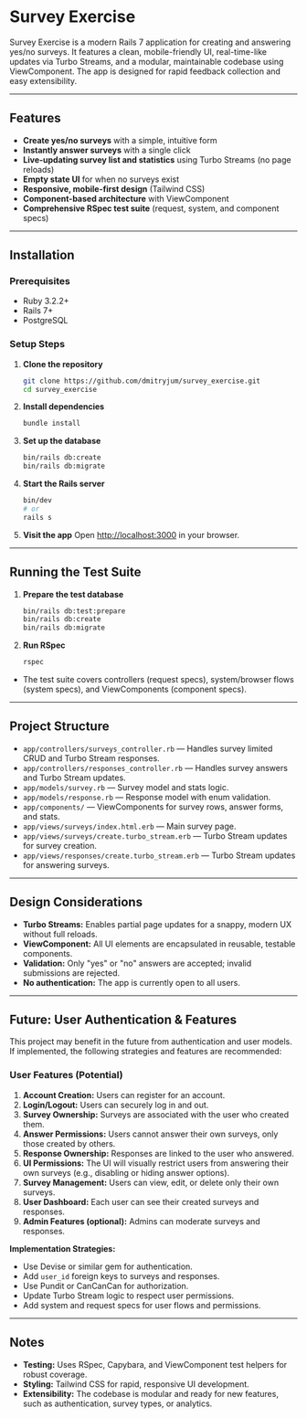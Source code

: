 # Survey Exercise

Survey Exercise is a modern Rails 7 application for creating and answering yes/no surveys. It features a clean, mobile-friendly UI, real-time-like updates via Turbo Streams, and a modular, maintainable codebase using ViewComponent. The app is designed for rapid feedback collection and easy extensibility.

---

## Features

- **Create yes/no surveys** with a simple, intuitive form
- **Instantly answer surveys** with a single click
- **Live-updating survey list and statistics** using Turbo Streams (no page reloads)
- **Empty state UI** for when no surveys exist
- **Responsive, mobile-first design** (Tailwind CSS)
- **Component-based architecture** with ViewComponent
- **Comprehensive RSpec test suite** (request, system, and component specs)

---

## Installation

### Prerequisites

- Ruby 3.2.2+
- Rails 7+
- PostgreSQL

### Setup Steps

1. **Clone the repository**
    ```sh
    git clone https://github.com/dmitryjum/survey_exercise.git
    cd survey_exercise
    ```

2. **Install dependencies**
    ```sh
    bundle install
    ```

3. **Set up the database**
    ```sh
    bin/rails db:create
    bin/rails db:migrate
    ```

4. **Start the Rails server**
    ```sh
    bin/dev
    # or
    rails s
    ```

5. **Visit the app**
    Open [http://localhost:3000](http://localhost:3000) in your browser.

---

## Running the Test Suite

1. **Prepare the test database**
    ```sh
    bin/rails db:test:prepare
    bin/rails db:create
    bin/rails db:migrate
    ```

2. **Run RSpec**
    ```sh
    rspec
    ```

- The test suite covers controllers (request specs), system/browser flows (system specs), and ViewComponents (component specs).

---

## Project Structure

- `app/controllers/surveys_controller.rb` — Handles survey limited CRUD and Turbo Stream responses.
- `app/controllers/responses_controller.rb` — Handles survey answers and Turbo Stream updates.
- `app/models/survey.rb` — Survey model and stats logic.
- `app/models/response.rb` — Response model with enum validation.
- `app/components/` — ViewComponents for survey rows, answer forms, and stats.
- `app/views/surveys/index.html.erb` — Main survey page.
- `app/views/surveys/create.turbo_stream.erb` — Turbo Stream updates for survey creation.
- `app/views/responses/create.turbo_stream.erb` — Turbo Stream updates for answering surveys.

---

## Design Considerations

- **Turbo Streams:** Enables partial page updates for a snappy, modern UX without full reloads.
- **ViewComponent:** All UI elements are encapsulated in reusable, testable components.
- **Validation:** Only "yes" or "no" answers are accepted; invalid submissions are rejected.
- **No authentication:** The app is currently open to all users.

---

## Future: User Authentication & Features

This project may benefit in the future from authentication and user models. If implemented, the following strategies and features are recommended:

### User Features (Potential)

1. **Account Creation:** Users can register for an account.
2. **Login/Logout:** Users can securely log in and out.
3. **Survey Ownership:** Surveys are associated with the user who created them.
4. **Answer Permissions:** Users cannot answer their own surveys, only those created by others.
5. **Response Ownership:** Responses are linked to the user who answered.
6. **UI Permissions:** The UI will visually restrict users from answering their own surveys (e.g., disabling or hiding answer options).
7. **Survey Management:** Users can view, edit, or delete only their own surveys.
8. **User Dashboard:** Each user can see their created surveys and responses.
9. **Admin Features (optional):** Admins can moderate surveys and responses.

**Implementation Strategies:**
- Use Devise or similar gem for authentication.
- Add `user_id` foreign keys to surveys and responses.
- Use Pundit or CanCanCan for authorization.
- Update Turbo Stream logic to respect user permissions.
- Add system and request specs for user flows and permissions.

---

## Notes

- **Testing:** Uses RSpec, Capybara, and ViewComponent test helpers for robust coverage.
- **Styling:** Tailwind CSS for rapid, responsive UI development.
- **Extensibility:** The codebase is modular and ready for new features, such as authentication, survey types, or analytics.